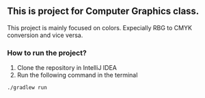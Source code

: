 ## This is project for Computer Graphics class.

This project is mainly focused on colors. Expecially RBG to CMYK conversion and vice versa.

### How to run the project?

1. Clone the repository in IntelliJ IDEA
2. Run the following command in the terminal
```bash
./gradlew run
```
